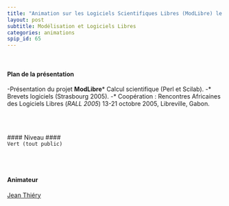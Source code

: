 ```yaml
---
title: "Animation sur les Logiciels Scientifiques Libres (ModLibre) le 17 Février 2006."
layout: post
subtitle: Modélisation et Logiciels Libres
categories: animations
spip_id: 65
---
```

<br />

#### Plan de la présentation ####

-Présentation du projet **ModLibre*** Calcul scientifique (Perl et Scilab).
-* Brevets logiciels (Strasbourg 2005).
-* Coopération : Rencontres Africaines                                                                             des Logiciels Libres (*RALL 2005*) 13-21 octobre 2005, Libreville, Gabon.

<code>
</code>
<br /><br />
#### Niveau ####
<code>
Vert (tout public)
</code>

<br /><br />
#### Animateur ####


[Jean Thiéry](http://modlibre.org)

<code>
